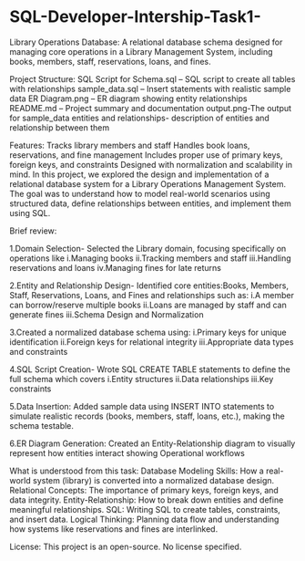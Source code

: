 # SQL-Developer-Intership-Task1-
Library Operations Database:
A relational database schema designed for managing core operations in a Library Management System, including books, members, staff, reservations, loans, and fines.

Project Structure:
SQL Script for Schema.sql – SQL script to create all tables with relationships
sample_data.sql – Insert statements with realistic sample data
ER Diagram.png – ER diagram showing entity relationships
README.md – Project summary and documentation
output.png-The output for sample_data
entities and relationships- description of entities and relationship between them 

Features:
Tracks library members and staff
Handles book loans, reservations, and fine management
Includes proper use of primary keys, foreign keys, and constraints
Designed with normalization and scalability in mind.
In this project, we explored the design and implementation of a relational database system for a Library Operations Management System. The goal was to understand how to model real-world scenarios using structured data, define relationships between entities, and implement them using SQL.

Brief review:

1.Domain Selection-
Selected the Library domain, focusing specifically on operations like
i.Managing books
ii.Tracking members and staff
iii.Handling reservations and loans
iv.Managing fines for late returns

2.Entity and Relationship Design-
Identified core entities:Books, Members, Staff, Reservations, Loans, and Fines and relationships such as: 
i.A member can borrow/reserve multiple books
ii.Loans are managed by staff and can generate fines
iii.Schema Design and Normalization

3.Created a normalized database schema using:
i.Primary keys for unique identification
ii.Foreign keys for relational integrity
iii.Appropriate data types and constraints

4.SQL Script Creation-
Wrote SQL CREATE TABLE statements to define the full schema which covers
i.Entity structures
ii.Data relationships
iii.Key constraints

5.Data Insertion:
Added sample data using INSERT INTO statements to simulate realistic records (books, members, staff, loans, etc.), making the schema testable.

6.ER Diagram Generation:
Created an Entity-Relationship diagram to visually represent how entities interact showing Operational workflows

What is understood from this task:
Database Modeling Skills: How a real-world system (library) is converted into a normalized database design.
Relational Concepts: The importance of primary keys, foreign keys, and data integrity.
Entity-Relationship: How to break down entities and define meaningful relationships.
SQL: Writing SQL to create tables, constraints, and insert data.
Logical Thinking: Planning data flow and understanding how systems like reservations and fines are interlinked.

License:
This project is an open-source. No license specified.

